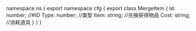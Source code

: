 namespace ns {
	export namespace cfg {
		export class MergeItem {
			Id: number;		//#ID
			Type: number;		//类型
			Item: string;		//兑换获得物品
			Cost: string;		//消耗道具
		}
	}
}